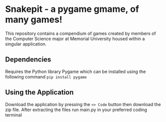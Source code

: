 # Snakepit - a pygame gmame, of many games!

This repository contains a compendium of games created by members of the Computer Science major at Memorial University housed within a singular application.

## Dependencies
Requires the Python library Pygame which can be installed using the following command
`
pip install pygame
`

## Using the Application
Download the application by pressing the `<> Code` button then download the zip file. After extracting the files run main.py in your preferred coding terminal 
